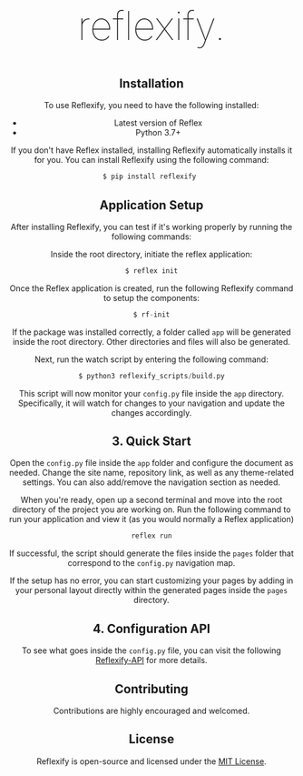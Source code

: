 
<h1 align="center" style="font-size: 5em; font-weight: 100;">reflexify.</h1>



<div align="center">
  <!-- <a href="https://github.com/LineIndent/fletxible/actions/workflows/build.yml">
    <img src="https://github.com/LineIndent/fletxible/actions/workflows/build.yml/badge.svg" alt="Build Status">
  </a>  -->
  <!-- <a href="https://fletxible.readthedocs.io/en/latest/?badge=latest">
    <img src="https://readthedocs.org/projects/fletxible/badge/?version=latest" alt="Documentation">
  </a> -->
  <!-- <a href="https://pypi.org/project/fletxible/">
    <img src="https://img.shields.io/pypi/pyversions/fletxible.svg" alt="Python version">
  </a> -->
  <!-- <a href="https://pypi.org/project/Fletxible/">
    <img src="https://img.shields.io/pypi/v/Fletxible.svg" alt="PyPI version", style="background-color: blue;">
  </a>
  
  <a href="https://pypi.org/project/reflexify/">
    <img src="https://img.shields.io/pypi/dm/reflexify.svg" alt="PyPI downloads">
  </a>

</div>

<br>

<p align="center">
Reflexify is a Python web boilerplate library designed to provide a solid foundation to rapidly build high quality web applications with Python and Reflex. The project comes pre-configured with a range of tools and features to make it easy for developers to get started building their applications, without the need to spend time setting up infrastructure or configuring tools.</p>

<!-- <img src="./assets/fletxible.png"> -->


## Installation

To use Reflexify, you need to have the following installed:

-   Latest version of Reflex
-   Python 3.7+

If you don't have Reflex installed, installing Reflexify automatically installs it for you. You can install Reflexify using the following command:
```py
$ pip install reflexify 
```



## Application Setup

After installing Reflexify, you can test if it's working properly by running the following commands:

Inside the root directory, initiate the reflex application:

```py
$ reflex init
```

Once the Reflex application is created, run the following Reflexify command to setup the components:

```py
$ rf-init
```

If the package was installed correctly, a folder called ```app``` will be generated inside the root directory. Other directories and files will also be generated.

Next, run the watch script by entering the following command:

```py
$ python3 reflexify_scripts/build.py
```

This script will now monitor your ```config.py``` file inside the ```app``` directory. Specifically, it will watch for changes to your navigation and update the changes accordingly. 

## 3. Quick Start

Open the  ```config.py``` file inside the ```app``` folder and configure the document as needed. Change the site name, repository link, as well as any theme-related settings. You can also add/remove the navigation section as needed.

When you're ready, open up a second terminal and move into the root directory of the project you are working on. Run the following command to run your application and view it (as you would normally a Reflex application)
```py
reflex run
```

If successful, the script should generate the files inside the ```pages``` folder that correspond to the ```config.py``` navigation map. 

If the setup has no error, you can start customizing your pages by adding in your personal layout directly within the generated pages inside the ```pages``` directory.

## 4. Configuration API

To see what goes inside the ```config.py``` file, you can visit the following [Reflexify-API](https://reflexify-api.vercel.app/) for more details.

## Contributing

Contributions are highly encouraged and welcomed.


## License

Reflexify is open-source and licensed under the [MIT License](LICENSE).



